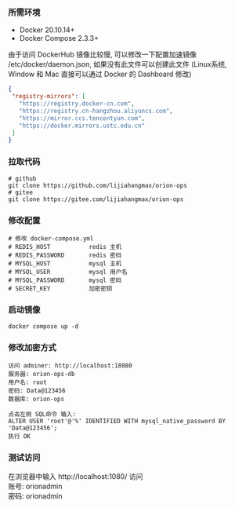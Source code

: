 ### 所需环境

* Docker 20.10.14+
* Docker Compose 2.3.3+

由于访问 DockerHub 镜像比较慢, 可以修改一下配置加速镜像 /etc/docker/daemon.json, 如果没有此文件可以创建此文件 (Linux系统, Window 和 Mac 直接可以通过 Docker 的
Dashboard 修改)

 ```json
 {
  "registry-mirrors": [
    "https://registry.docker-cn.com",
    "https://registry.cn-hangzhou.aliyuncs.com",
    "https://mirror.ccs.tencentyun.com",
    "https://docker.mirrors.ustc.edu.cn"
  ]
}
 ```

### 拉取代码

```shell
# github
git clone https://github.com/lijiahangmax/orion-ops
# gitee
git clone https://gitee.com/lijiahangmax/orion-ops
```

### 修改配置

```
# 修改 docker-compose.yml
# REDIS_HOST           redis 主机
# REDIS_PASSWORD       redis 密码
# MYSQL_HOST           mysql 主机
# MYSQL_USER           mysql 用户名
# MYSQL_PASSWORD       mysql 密码
# SECRET_KEY           加密密钥
```

### 启动镜像

```shell
docker compose up -d
```

### 修改加密方式

```
访问 adminer: http://localhost:18080
服务器: orion-ops-db
用户名: root
密码: Data@123456
数据库: orion-ops

点击左侧 SQL命令 输入:
ALTER USER 'root'@'%' IDENTIFIED WITH mysql_native_password BY 'Data@123456';
执行 OK
```

### 测试访问

在浏览器中输入 http://localhost:1080/ 访问  
账号: orionadmin  
密码: orionadmin  
